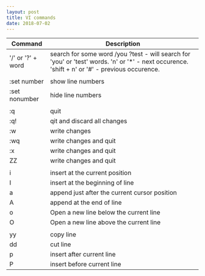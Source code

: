 ```yaml
---
layout: post
title: VI commands
date: 2018-07-02
---  
```


| Command | Description |
|---------|-------------|
| '/' or '?' + word | search for some word /you ?test - will search for 'you' or 'test' words. 'n' or '*' - next occurence. 'shift + n' or '#' - previous occurence. |
| | |
| :set number | show line numbers |
| :set nonumber | hide line numbers |
| | |
| :q | quit |
| :q! | qit and discard all changes |
| :w | write changes |
| :wq | write changes and quit |
| :x | write changes and quit |
| ZZ | write changes and quit
| | |
| i |	insert at the current position |
| I |	insert at the beginning of line |
| a |	append just after the current cursor position |
| A |	append at the end of line |
| o |	Open a new line below the current line |
| O |	Open a new line above the current line |
| | |
| yy | copy line |
| dd | cut line |
| p | insert after current line |
| P | insert before current line |
